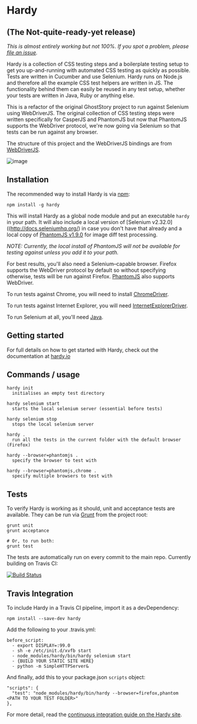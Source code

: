Hardy
===

(The Not-quite-ready-yet release)
---

_This is almost entirely working but not 100%. If you spot a problem, please [file an issue](https://github.com/thingsinjars/Hardy/issues)._

Hardy is a collection of CSS testing steps and a boilerplate testing setup to get you up-and-running with automated CSS testing as quickly as possible. Tests are written in Cucumber and use Selenium. Hardy runs on Node.js and therefore all the example CSS test helpers are written in JS. The functionality behind them can easily be reused in any test setup, whether your tests are written in Java, Ruby or anything else.

This is a refactor of the original GhostStory project to run against Selenium using WebDriverJS. The original collection of CSS testing steps were written specifically for CasperJS and PhantomJS but now that PhantomJS supports the WebDriver protocol, we're now going via Selenium so that tests can be run against any browser.

The structure of this project and the WebDriverJS bindings are from [WebDriverJS](https://github.com/camme/webdriverjs).

![image](https://raw.github.com/thingsinjars/hardy.io/94b2744df96f17020ba17bfcf279ba52907a4abf/assets/small-logo.png)

Installation
---

The recommended way to install Hardy is via [npm](https://npmjs.org/):

    npm install -g hardy

This will install Hardy as a global node module and put an executable `hardy` in your path. It will also include a local version of [Selenium v2.32.0]((http://docs.seleniumhq.org/) in case you don't have that already and a local copy of [PhantomJS v1.9.0]((http://phantomjs.org/)) for image diff test processing.

_NOTE: Currently, the local install of PhantomJS will not be available for testing against unless you add it to your path._

For best results, you'll also need a Selenium–capable browser. Firefox supports the WebDriver protocol by default so without specifying otherwise, tests will be run against Firefox. [PhantomJS](http://phantomjs.org/) also supports WebDriver.

To run tests against Chrome, you will need to install [ChromeDriver](https://code.google.com/p/selenium/wiki/ChromeDriver).

To run tests against Internet Explorer, you will need [InternetExplorerDriver](https://code.google.com/p/selenium/wiki/InternetExplorerDriver).

To run Selenium at all, you'll need [Java](http://java.com/en/download/index.jsp).

Getting started
---

For full details on how to get started with Hardy, check out the documentation at [hardy.io](http://hardy.io/)

Commands / usage
---

    hardy init
      initialises an empty test directory

    hardy selenium start
      starts the local selenium server (essential before tests)

    hardy selenium stop
      stops the local selenium server

    hardy .
      run all the tests in the current folder with the default browser (Firefox)

    hardy --browser=phantomjs .
      specify the browser to test with

    hardy --browser=phantomjs,chrome .
      specify multiple browsers to test with

Tests
---

To verify Hardy is working as it should, unit and acceptance tests are available. They can be run via [Grunt](http://gruntjs.com/) from the project root:

    grunt unit
    grunt acceptance

    # Or, to run both:
    grunt test
    
The tests are automatically run on every commit to the main repo. Currently building on Travis CI:

[![Build Status](https://travis-ci.org/thingsinjars/Hardy.png)](https://travis-ci.org/thingsinjars/Hardy)

Travis Integration
---

To include Hardy in a Travis CI pipeline, import it as a devDependency:

    npm install --save-dev hardy

Add the following to your .travis.yml:

    before_script:
      - export DISPLAY=:99.0
      - sh -e /etc/init.d/xvfb start
      - node_modules/hardy/bin/hardy selenium start
      - {BUILD YOUR STATIC SITE HERE}
      - python -m SimpleHTTPServer&
    
And finally, add this to your package.json `scripts` object:

    "scripts": {
      "test": "node_modules/hardy/bin/hardy --browser=firefox,phantom <PATH TO YOUR TEST FOLDER>"
    },

For more detail, read the [continuous integration guide on the Hardy site](http://hardy.io/continuous-integration.html).